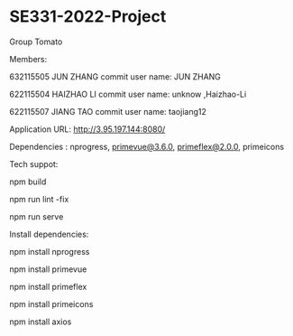 # SE331-2022-Project
Group Tomato

Members:

632115505 JUN ZHANG  commit user name: JUN ZHANG

622115504 HAIZHAO LI   commit user name: unknow ,Haizhao-Li

622115507 JIANG TAO  commit user name: taojiang12

Application URL: http://3.95.197.144:8080/

Dependencies : nprogress, primevue@3.6.0, primeflex@2.0.0, primeicons

Tech suppot:

 npm build 

 npm run lint -fix 

 npm run serve

 Install dependencies:
 
 npm install nprogress

 npm install  primevue

 npm install   primeflex

 npm install  primeicons

 npm install axios